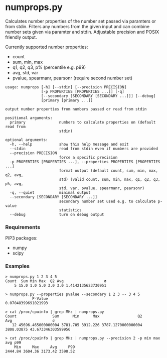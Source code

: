 # numprops.py

Calculates number properties of the number set passed via paramters or from stdin. Filters any numbers from the given input and can combine number sets given via paramter and stdin. Adjustable precision and POSIX friendly output.

Currently supported number properties:
* count
* sum, min, max
* q1, q2, q3, p% (percentile e.g. p99)
* avg, std, var
* pvalue, spearmanr, pearsonr (require second number set)

```
usage: numprops [-h] [--stdin] [--precision PRECISION]
                [-p PROPERTIES [PROPERTIES ...]] [-q]
                [--secondary [SECONDARY [SECONDARY ...]]] [--debug]
                [primary [primary ...]]

output number properties from numbers passed or read from stdin

positional arguments:
  primary               numbers to calculate properties on (default read from
                        stdin)

optional arguments:
  -h, --help            show this help message and exit
  --stdin               read from stdin even if numbers are provided
  --precision PRECISION
                        force a specific precision
  -p PROPERTIES [PROPERTIES ...], --properties PROPERTIES [PROPERTIES ...]
                        format output (default count, sum, min, max, q2, avg,
                        std) (valid count, sum, min, max, q1, q2, q3, p%, avg,
                        std, var, pvalue, spearmanr, pearsonr)
  -q, --quiet           minimal output
  --secondary [SECONDARY [SECONDARY ...]]
                        secondary number set used e.g. to calculate p-value
                        statistics
  --debug               turn on debug output
```

### Requirements

PIP3 packages:

*  numpy
*  scipy

### Examples

```
> numprops.py 1 2 3 4 5
Count  Sum Min Max  Q2 Avg                  σ
    5 15.0 1.0 5.0 3.0 3.0 1.4142135623730951
    
> numprops.py --properties pvalue --secondary 1 2 3 -- 3 4 5
            P-Value
0.07048399691021993

> cat /proc/cpuinfo | grep MHz | numprops.py
Count                Sum      Min      Max                 Q2        Avg                  σ
   12 45696.465000000004 3781.705 3912.226 3787.1270000000004 3808.03875 43.673346303599956

> cat /proc/cpuinfo | grep MHz | numprops.py --precision 2 -p min max avg p99
    Min     Max     Avg     P99
2444.84 3604.36 3173.42 3590.52
```
